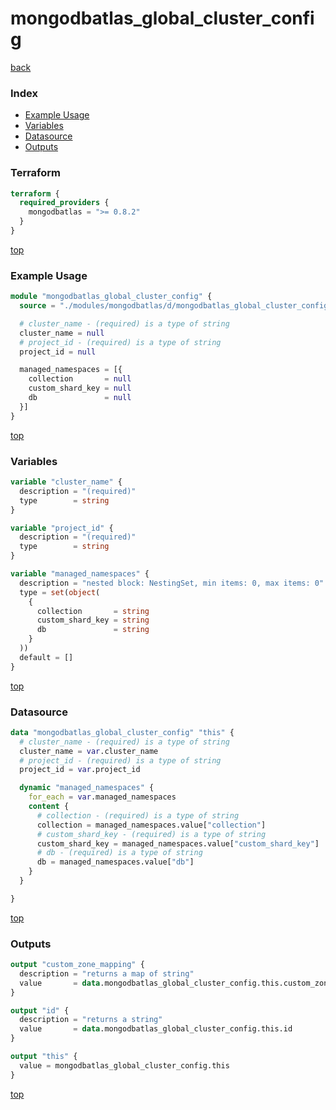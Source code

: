 # mongodbatlas_global_cluster_config

[back](../mongodbatlas.md)

### Index

- [Example Usage](#example-usage)
- [Variables](#variables)
- [Datasource](#datasource)
- [Outputs](#outputs)

### Terraform

```terraform
terraform {
  required_providers {
    mongodbatlas = ">= 0.8.2"
  }
}
```

[top](#index)

### Example Usage

```terraform
module "mongodbatlas_global_cluster_config" {
  source = "./modules/mongodbatlas/d/mongodbatlas_global_cluster_config"

  # cluster_name - (required) is a type of string
  cluster_name = null
  # project_id - (required) is a type of string
  project_id = null

  managed_namespaces = [{
    collection       = null
    custom_shard_key = null
    db               = null
  }]
}
```

[top](#index)

### Variables

```terraform
variable "cluster_name" {
  description = "(required)"
  type        = string
}

variable "project_id" {
  description = "(required)"
  type        = string
}

variable "managed_namespaces" {
  description = "nested block: NestingSet, min items: 0, max items: 0"
  type = set(object(
    {
      collection       = string
      custom_shard_key = string
      db               = string
    }
  ))
  default = []
}
```

[top](#index)

### Datasource

```terraform
data "mongodbatlas_global_cluster_config" "this" {
  # cluster_name - (required) is a type of string
  cluster_name = var.cluster_name
  # project_id - (required) is a type of string
  project_id = var.project_id

  dynamic "managed_namespaces" {
    for_each = var.managed_namespaces
    content {
      # collection - (required) is a type of string
      collection = managed_namespaces.value["collection"]
      # custom_shard_key - (required) is a type of string
      custom_shard_key = managed_namespaces.value["custom_shard_key"]
      # db - (required) is a type of string
      db = managed_namespaces.value["db"]
    }
  }

}
```

[top](#index)

### Outputs

```terraform
output "custom_zone_mapping" {
  description = "returns a map of string"
  value       = data.mongodbatlas_global_cluster_config.this.custom_zone_mapping
}

output "id" {
  description = "returns a string"
  value       = data.mongodbatlas_global_cluster_config.this.id
}

output "this" {
  value = mongodbatlas_global_cluster_config.this
}
```

[top](#index)